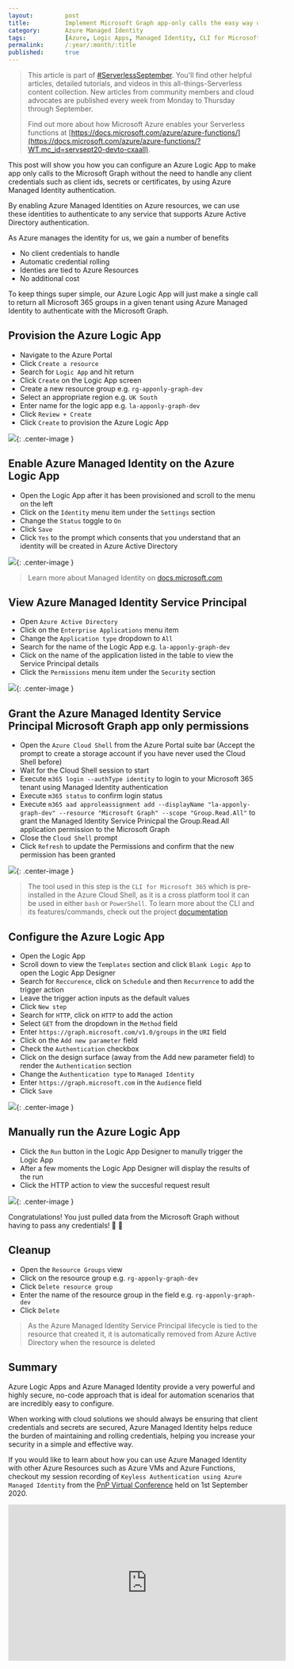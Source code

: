```yaml
---
layout:         post
title:          Implement Microsoft Graph app-only calls the easy way using Azure Logic Apps and Azure Managed Identity
category:       Azure Managed Identity
tags:           [Azure, Logic Apps, Managed Identity, CLI for Microsoft 365, Microsoft Graph]
permalink:      /:year/:month/:title
published:      true
---
```


> This article is part of [#ServerlessSeptember](https://aka.ms/ServerlessSeptember2020). You'll find other helpful articles, detailed tutorials, and videos in this all-things-Serverless content collection. New articles from community members and cloud advocates are published every week from Monday to Thursday through September.
> 
> Find out more about how Microsoft Azure enables your Serverless functions at [https://docs.microsoft.com/azure/azure-functions/](https://docs.microsoft.com/azure/azure-functions/?WT.mc_id=servsept20-devto-cxaall). 

This post will show you how you can configure an Azure Logic App to make app only calls to the Microsoft Graph without the need to handle any client credentials such as client ids, secrets or certificates, by using Azure Managed Identity authentication.

By enabling Azure Managed Identities on Azure resources, we can use these identities to authenticate to any service that supports Azure Active Directory authentication.

As Azure manages the identity for us, we gain a number of benefits

- No client credentials to handle
- Automatic credential rolling
- Identies are tied to Azure Resources
- No additional cost

To keep things super simple, our Azure Logic App will just make a single call to return all Microsoft 365 groups in a given tenant using Azure Managed Identity to authenticate with the Microsoft Graph.
 
## Provision the Azure Logic App

- Navigate to the Azure Portal
- Click `Create a resource` 
- Search for `Logic App` and hit return
- Click `Create` on the Logic App screen
- Create a new resource group e.g. `rg-apponly-graph-dev`
- Select an appropriate region e.g. `UK South`
- Enter name for the logic app e.g. `la-apponly-graph-dev`
- Click `Review + Create`
- Click `Create` to provision the Azure Logic App

![](/public/img/managedidentity/create-logic-app.gif){: .center-image }

## Enable Azure Managed Identity on the Azure Logic App

- Open the Logic App after it has been provisioned and scroll to the menu on the left
- Click on the `Identity` menu item under the `Settings` section
- Change the `Status` toggle to `On`
- Click `Save`
- Click `Yes` to the prompt which consents that you understand that an identity will be created in Azure Active Directory

![](/public/img/managedidentity/enable-managed-identity.gif){: .center-image }

> Learn more about Managed Identity on [docs.microsoft.com](https://docs.microsoft.com/en-us/azure/active-directory/managed-identities-azure-resources/overview)

## View Azure Managed Identity Service Principal

- Open `Azure Active Directory`
- Click on the `Enterprise Applications` menu item
- Change the `Application type` dropdown to `All`
- Search for the name of the Logic App e.g. `la-apponly-graph-dev`
- Click on the name of the application listed in the table to view the Service Principal details
- Click the `Permissions` menu item under the `Security` section

![](/public/img/managedidentity/view-managed-identity-service-principal.gif){: .center-image }

## Grant the Azure Managed Identity Service Principal Microsoft Graph app only permissions

- Open the `Azure Cloud Shell` from the Azure Portal suite bar (Accept the prompt to create a storage account if you have never used the Cloud Shell before)
- Wait for the Cloud Shell session to start
- Execute `m365 login --authType identity` to login to your Microsoft 365 tenant using Managed Identity authentication
- Execute `m365 status` to confirm login status
- Execute `m365 aad approleassignment add --displayName "la-apponly-graph-dev" --resource "Microsoft Graph" --scope "Group.Read.All"` to grant the Managed Identity Service Prinicpal the Group.Read.All application permission to the Microsoft Graph
- Close the `Cloud Shell` prompt
- Click `Refresh` to update the Permissions and confirm that the new permission has been granted 

![](/public/img/managedidentity/grant-microsoft-graph-permission.gif){: .center-image }

> The tool used in this step is the `CLI for Microsoft 365` which is pre-installed in the Azure Cloud Shell, as it is a cross platform tool it can be used in either `bash` or `PowerShell`. To learn more about the CLI and its features/commands, check out the project [documentation](https://aka.ms/cli-m365)

## Configure the Azure Logic App

- Open the Logic App
- Scroll down to view the `Templates` section and click `Blank Logic App` to open the Logic App Designer
- Search for `Reccurence`, click on `Schedule` and then `Recurrence` to add the trigger action
- Leave the trigger action inputs as the default values
- Click `New step`
- Search for `HTTP`, click on `HTTP` to add the action
- Select `GET` from the dropdown in the `Method` field
- Enter `https://graph.microsoft.com/v1.0/groups` in the `URI` field
- Click on the `Add new parameter` field 
- Check the `Authentication` checkbox
- Click on the design surface (away from the Add new parameter field) to render the `Authentication` section
- Change the `Authentication type` to `Managed Identity`
- Enter `https://graph.microsoft.com` in the `Audience` field
- Click `Save`

![](/public/img/managedidentity/configure-logic-app.gif){: .center-image }

## Manually run the Azure Logic App

- Click the `Run` button in the Logic App Designer to manully trigger the Logic App
- After a few moments the Logic App Designer will display the results of the run
- Click the HTTP action to view the succesful request result

![](/public/img/managedidentity/run-logic-app.gif){: .center-image }

Congratulations! You just pulled data from the Microsoft Graph without having to pass any credentials! 🎉 🚀

## Cleanup

- Open the `Resource Groups` view 
- Click on the resource group e.g. `rg-apponly-graph-dev`
- Click `Delete resource group`
- Enter the name of the resource group in the field e.g. `rg-apponly-graph-dev`
- Click `Delete`
  
> As the Azure Managed Identity Service Principal lifecycle is tied to the resource that created it, it is automatically removed from Azure Active Directory when the resource is deleted

## Summary

Azure Logic Apps and Azure Managed Identity provide a very powerful and highly secure, no-code approach that is ideal for automation scenarios that are incredibly easy to configure.

When working with cloud solutions we should always be ensuring that client credentials and secrets are secured, Azure Managed Identity helps reduce the burden of maintaining and rolling credentials, helping you increase your security in a simple and effective way.

If you would like to learn about how you can use Azure Managed Identity with other Azure Resources such as Azure VMs and Azure Functions, checkout my session recording of `Keyless Authentication using Azure Managed Identity` from the [PnP Virtual Conference](https://pnp.github.io/) held on 1st September 2020.

<div style="text-align:center">
<iframe width="560" height="315" src="https://www.youtube.com/embed/5Ln6xJ6F7vI" frameborder="0" allow="accelerometer; autoplay; clipboard-write; encrypted-media; gyroscope; picture-in-picture" allowfullscreen></iframe>
</div>

